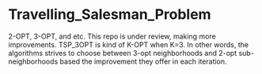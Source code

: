# Travelling_Salesman_Problem
2-OPT, 3-OPT, and etc.
This repo is under review, making more improvements.
TSP_3OPT is kind of K-OPT when K=3. In other words, the algorithms strives to choose between 3-opt neighborhoods and 2-opt sub-neighborhoods based the improvement they offer in each iteration.
